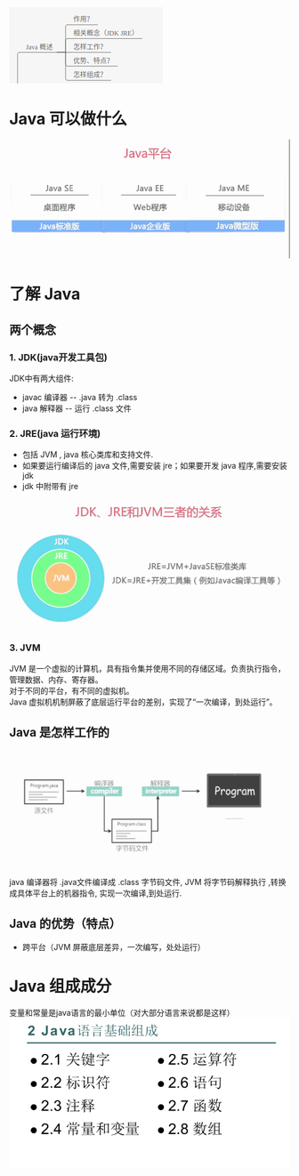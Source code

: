 ![](assets/01-Java概述-104571e8.png)

# Java 可以做什么
![](assets/01-Java概述-9ff9afc0.png)  

# 了解 Java
## 两个概念
### 1. JDK(java开发工具包)

JDK中有两大组件:  
- javac 编译器 -- .java 转为 .class
- java  解释器 -- 运行 .class 文件


### 2. JRE(java 运行环境)  

- 包括 JVM , java 核心类库和支持文件.  
- 如果要运行编译后的 java 文件,需要安装 jre；如果要开发 java 程序,需要安装jdk     
- jdk 中附带有 jre

![](assets/01-Java概述-45e452e7.png)  

### 3. JVM
JVM 是一个虚拟的计算机，具有指令集并使用不同的存储区域。负责执行指令，管理数据、内存、寄存器。  
对于不同的平台，有不同的虚拟机。  
Java 虚拟机机制屏蔽了底层运行平台的差别，实现了“一次编译，到处运行”。  

## Java 是怎样工作的
![](assets/01-Java概述-a4576894.png)  

java 编译器将 .java文件编译成 .class 字节码文件, JVM 将字节码解释执行 ,转换成具体平台上的机器指令, 实现一次编译,到处运行.  


## Java 的优势（特点）  
- 跨平台（JVM 屏蔽底层差异，一次编写，处处运行）  

# Java 组成成分  
变量和常量是java语言的最小单位（对大部分语言来说都是这样）   
![](assets/01-Java概述-f1b89ba5.png)
